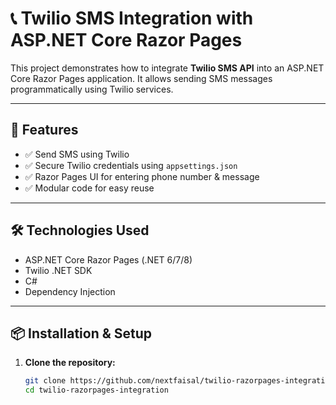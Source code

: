 # 📞 Twilio SMS Integration with ASP.NET Core Razor Pages

This project demonstrates how to integrate **Twilio SMS API** into an ASP.NET Core Razor Pages application. It allows sending SMS messages programmatically using Twilio services.

---

## 🚀 Features

- ✅ Send SMS using Twilio
- ✅ Secure Twilio credentials using `appsettings.json`
- ✅ Razor Pages UI for entering phone number & message
- ✅ Modular code for easy reuse

---

## 🛠️ Technologies Used

- ASP.NET Core Razor Pages (.NET 6/7/8)
- Twilio .NET SDK
- C#
- Dependency Injection

---

## 📦 Installation & Setup

1. **Clone the repository:**

   ```bash
   git clone https://github.com/nextfaisal/twilio-razorpages-integration.git
   cd twilio-razorpages-integration
